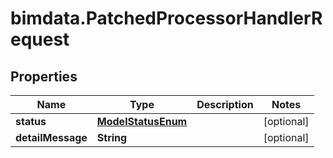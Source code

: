 # bimdata.PatchedProcessorHandlerRequest

## Properties

Name | Type | Description | Notes
------------ | ------------- | ------------- | -------------
**status** | [**ModelStatusEnum**](ModelStatusEnum.md) |  | [optional] 
**detailMessage** | **String** |  | [optional] 



